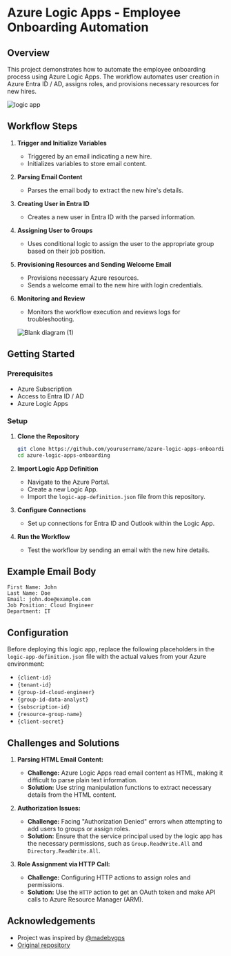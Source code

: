  # Azure Logic Apps - Employee Onboarding Automation

## Overview

This project demonstrates how to automate the employee onboarding process using Azure Logic Apps. The workflow automates user creation in Azure Entra ID / AD, assigns roles, and provisions necessary resources for new hires.

![logic app](https://github.com/Harbim001/Employee-Onboarding-Automation/assets/98036782/42a379ea-5474-4989-9cb8-f1857808c212)

## Workflow Steps

1. **Trigger and Initialize Variables**
    - Triggered by an email indicating a new hire.
    - Initializes variables to store email content.

2. **Parsing Email Content**
    - Parses the email body to extract the new hire's details.

3. **Creating User in Entra ID**
    - Creates a new user in Entra ID with the parsed information.

4. **Assigning User to Groups**
    - Uses conditional logic to assign the user to the appropriate group based on their job position.

5. **Provisioning Resources and Sending Welcome Email**
    - Provisions necessary Azure resources.
    - Sends a welcome email to the new hire with login credentials.

6. **Monitoring and Review**
    - Monitors the workflow execution and reviews logs for troubleshooting.
  
   ![Blank diagram (1)](https://github.com/Harbim001/Employee-Onboarding-Automation/assets/98036782/0ceb26aa-d6c0-41ca-a89d-e98d7d5c4439)

## Getting Started

### Prerequisites

- Azure Subscription
- Access to Entra ID / AD
- Azure Logic Apps

### Setup

1. **Clone the Repository**

    ```sh
    git clone https://github.com/yourusername/azure-logic-apps-onboarding.git
    cd azure-logic-apps-onboarding
    ```

2. **Import Logic App Definition**

    - Navigate to the Azure Portal.
    - Create a new Logic App.
    - Import the `logic-app-definition.json` file from this repository.

3. **Configure Connections**

    - Set up connections for Entra ID and Outlook within the Logic App.

4. **Run the Workflow**

    - Test the workflow by sending an email with the new hire details.

## Example Email Body

```plaintext
First Name: John
Last Name: Doe
Email: john.doe@example.com
Job Position: Cloud Engineer
Department: IT
```
## Configuration

Before deploying this logic app, replace the following placeholders in the `logic-app-definition.json` file with the actual values from your Azure environment:

- `{client-id}`
- `{tenant-id}`
- `{group-id-cloud-engineer}`
- `{group-id-data-analyst}`
- `{subscription-id}`
- `{resource-group-name}`
- `{client-secret}`

## Challenges and Solutions

1. **Parsing HTML Email Content:**
   - **Challenge:** Azure Logic Apps read email content as HTML, making it difficult to parse plain text information.
   - **Solution:** Use string manipulation functions to extract necessary details from the HTML content.

2. **Authorization Issues:**
   - **Challenge:** Facing "Authorization Denied" errors when attempting to add users to groups or assign roles.
   - **Solution:** Ensure that the service principal used by the logic app has the necessary permissions, such as `Group.ReadWrite.All` and `Directory.ReadWrite.All`.

3. **Role Assignment via HTTP Call:**
   - **Challenge:** Configuring HTTP actions to assign roles and permissions.
   - **Solution:** Use the `HTTP` action to get an OAuth token and make API calls to Azure Resource Manager (ARM).


## Acknowledgements

- Project was inspired by [@madebygps](https://github.com/madebygps)
- [Original repository](https://github.com/madebygps/projects)
